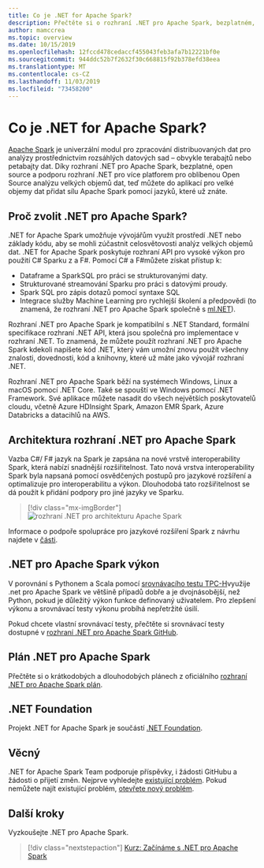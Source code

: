 ```yaml
---
title: Co je .NET for Apache Spark?
description: Přečtěte si o rozhraní .NET pro Apache Spark, bezplatném, open source a mezi platformami pro analýzu velkých objemů dat pro různé platformy, které zabírají Spark kdekoli, kde píšete kód .NET.
author: mamccrea
ms.topic: overview
ms.date: 10/15/2019
ms.openlocfilehash: 12fccd478cedaccf455043feb3afa7b12221bf0e
ms.sourcegitcommit: 944ddc52b7f2632f30c668815f92b378efd38eea
ms.translationtype: MT
ms.contentlocale: cs-CZ
ms.lasthandoff: 11/03/2019
ms.locfileid: "73458200"
---
```

# <a name="what-is-net-for-apache-spark"></a>Co je .NET for Apache Spark?

[Apache Spark](what-is-spark.md) je univerzální modul pro zpracování distribuovaných dat pro analýzy prostřednictvím rozsáhlých datových sad – obvykle terabajtů nebo petabajty dat. Díky rozhraní .NET pro Apache Spark, bezplatné, open source a podporu rozhraní .NET pro více platforem pro oblíbenou Open Source analýzu velkých objemů dat, teď můžete do aplikací pro velké objemy dat přidat sílu Apache Spark pomocí jazyků, které už znáte.

## <a name="why-choose-net-for-apache-spark"></a>Proč zvolit .NET pro Apache Spark?

.NET for Apache Spark umožňuje vývojářům využít prostředí .NET nebo základy kódu, aby se mohli zúčastnit celosvětovosti analýz velkých objemů dat. .NET for Apache Spark poskytuje rozhraní API pro vysoké výkon pro použití C# Sparku z a F#. Pomocí C# a F#můžete získat přístup k:

* Dataframe a SparkSQL pro práci se strukturovanými daty.
* Strukturované streamování Sparku pro práci s datovými proudy.
* Spark SQL pro zápis dotazů pomocí syntaxe SQL
* Integrace služby Machine Learning pro rychlejší školení a předpovědi (to znamená, že rozhraní .NET pro Apache Spark společně s [ml.NET](https://dot.net/ml)).

Rozhraní .NET pro Apache Spark je kompatibilní s .NET Standard, formální specifikace rozhraní .NET API, která jsou společná pro implementace v rozhraní .NET. To znamená, že můžete použít rozhraní .NET pro Apache Spark kdekoli napíšete kód .NET, který vám umožní znovu použít všechny znalosti, dovednosti, kód a knihovny, které už máte jako vývojář rozhraní .NET.

Rozhraní .NET pro Apache Spark běží na systémech Windows, Linux a macOS pomocí .NET Core. Také se spouští ve Windows pomocí .NET Framework. Své aplikace můžete nasadit do všech největších poskytovatelů cloudu, včetně Azure HDInsight Spark, Amazon EMR Spark, Azure Databricks a datacihlů na AWS.

## <a name="net-for-apache-spark-architecture"></a>Architektura rozhraní .NET pro Apache Spark

Vazba C#/ F# jazyk na Spark je zapsána na nové vrstvě interoperability Spark, která nabízí snadnější rozšiřitelnost. Tato nová vrstva interoperability Spark byla napsaná pomocí osvědčených postupů pro jazykové rozšíření a optimalizuje pro interoperabilitu a výkon. Dlouhodobá tato rozšiřitelnost se dá použít k přidání podpory pro jiné jazyky ve Sparku.

> [!div class="mx-imgBorder"]
> ![rozhraní .NET pro architekturu Apache Spark](media/dotnet-spark-architecture.png)

Informace o podpoře spolupráce pro jazykové rozšíření Spark z návrhu najdete v [části](https://issues.apache.org/jira/browse/SPARK-26257).

## <a name="net-for-apache-spark-performance"></a>.NET pro Apache Spark výkon

V porovnání s Pythonem a Scala pomocí [srovnávacího testu TPC-H](http://www.tpc.org/tpch/)využije .net pro Apache Spark ve většině případů dobře a je dvojnásobější, než Python, pokud je důležitý výkon funkce definovaný uživatelem. Pro zlepšení výkonu a srovnávací testy výkonu probíhá nepřetržité úsilí.

Pokud chcete vlastní srovnávací testy, přečtěte si srovnávací testy dostupné v [rozhraní .NET pro Apache Spark GitHub](https://github.com/dotnet/spark/tree/master/benchmark).

## <a name="net-for-apache-spark-roadmap"></a>Plán .NET pro Apache Spark

Přečtěte si o krátkodobých a dlouhodobých plánech z oficiálního [rozhraní .NET pro Apache Spark plán](https://github.com/dotnet/spark/blob/master/ROADMAP.md).

## <a name="net-foundation"></a>.NET Foundation

Projekt .NET for Apache Spark je součástí [.NET Foundation](https://www.dotnetfoundation.org/).

## <a name="contributions"></a>Věcný

.NET for Apache Spark Team podporuje příspěvky, i žádosti GitHubu a žádosti o přijetí změn. Nejprve vyhledejte [existující problém](https://github.com/dotnet/spark/issues). Pokud nemůžete najít existující problém, [otevřete nový problém](https://github.com/dotnet/spark/issues?utf8=%E2%9C%93&q=is%3Aissue+is%3Aopen+).

## <a name="next-steps"></a>Další kroky

Vyzkoušejte .NET pro Apache Spark.
> [!div class="nextstepaction"]
> [Kurz: Začínáme s .NET pro Apache Spark](./tutorials/get-started.md)
